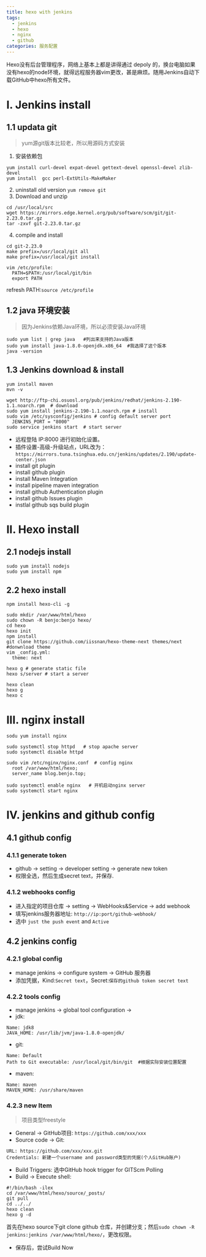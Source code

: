 ```yaml
---
title: hexo with jenkins
tags:
  - jenkins
  - hexo
  - nginx
  - github
categories: 服务配置
---
```


Hexo没有后台管理程序，网络上基本上都是讲得通过 depoly 的，换台电脑如果没有hexo的node环境，就得远程服务器vim更改，甚是麻烦。随用Jenkins自动下载GitHub中hexo所有文件。

# I. Jenkins install

## 1.1 updata git
>yum源git版本比较老，所以用源码方式安装

1. 安装依赖包
``` shell
yum install curl-devel expat-devel gettext-devel openssl-devel zlib-devel
yum install  gcc perl-ExtUtils-MakeMaker
```
2. uninstall old version
`yum remove git`
3. Download and unzip
```shell
cd /usr/local/src
wget https://mirrors.edge.kernel.org/pub/software/scm/git/git-2.23.0.tar.gz
tar -zxvf git-2.23.0.tar.gz
```
4. compile and install
```shell
cd git-2.23.0
make prefix=/usr/local/git all
make prefix=/usr/local/git install

vim /etc/profile:
  PATH=$PATH:/usr/local/git/bin
  export PATH
```
refresh PATH:`source /etc/profile`

## 1.2 java 环境安装
> 因为Jenkins依赖Java环境，所以必须安装Java环境

```shell
sudo yum list | grep java   #列出来支持的Java版本
sudo yum install java-1.8.0-openjdk.x86_64  #我选择了这个版本
java -version
```

## 1.3 Jenkins download & install
```shell
yum install maven
mvn -v

wget http://ftp-chi.osuosl.org/pub/jenkins/redhat/jenkins-2.190-1.1.noarch.rpm  # download
sudo yum install jenkins-2.190-1.1.noarch.rpm # install
sudo vim /etc/sysconfig/jenkins # config default server port
  JENKINS_PORT = "8000"
sudo service jenkins start  # start server
```
- 远程登陆 IP:8000 进行初始化设置。
- 插件设置-高级-升级站点，URL改为：`https://mirrors.tuna.tsinghua.edu.cn/jenkins/updates/2.190/update-center.json`
- install git plugin
- install github plugin
- install Maven Integration
- install pipeline maven integration
- install github Authentication plugin
- install github Issues plugin
- instlal github sqs build plugin

# II. Hexo install
## 2.1 nodejs install
``` shell
sudo yum install nodejs
sudo yum install npm
```

## 2.2 hexo install
```shell
npm install hexo-cli -g

sudo mkdir /var/www/html/hexo
sudo chown -R benjo:benjo hexo/
cd hexo
hexo init
npm install
git clone https://github.com/iissnan/hexo-theme-next themes/next #donwnload theme
vim _config.yml:
  theme: next

hexo g # generate static file
hexo s/server # start a server

hexo clean
hexo g
hexo c
```

# III. nginx install
```shell
sodu yum install nginx

sudo systemctl stop httpd   # stop apache server
sudo systemctl disable httpd

sudo vim /etc/nginx/nginx.conf  # config nginx
  root /var/www/html/hexo;
  server_name blog.benjo.top;

sudo systemctl enable nginx   # 开机启动nginx server
sudo systemctl start nginx
```

# IV. jenkins and github config

## 4.1 github config

### 4.1.1 generate token
- github -> setting -> developer setting -> generate new token
- 权限全选，然后生成secret text，并保存.

### 4.1.2 webhooks config
- 进入指定的项目仓库 -> setting -> WebHooks&Service -> add webhook
- 填写jenkins服务器地址: `http://ip:port/github-webhook/`
- 选中 `just the push event` and `Active`

## 4.2 jenkins config

### 4.2.1 global config
- manage jenkins -> configure system -> GitHub 服务器
- 添加凭据，Kind:`Secret text`，Secret:`保存的github token secret text`

### 4.2.2 tools config
- manage jenkins -> global tool configuration ->
- jdk:
```shell
Name: jdk8
JAVA_HOME: /usr/lib/jvm/java-1.8.0-openjdk/
```
- git:
```shell
Name: Default
Path to Git executable: /usr/local/git/bin/git	#根据实际安装位置配置
```
- maven:
```shell
Name: maven
MAVEN_HOME: /usr/share/maven
```

### 4.2.3 new Item
> 项目类型freestyle

- General -> GitHub项目: `https://github.com/xxx/xxx`
- Source code -> Git:
```shell
URL: https://github.com/xxx/xxx.git
Credentials: 新建一个username and password类型的凭据(个人GitHub账户)
```
- Build Triggers: 选中GitHub hook trigger for GITScm Polling
- Build -> Execute shell:
```shell
#!/bin/bash -ilex
cd /var/www/html/hexo/source/_posts/
git pull
cd ../../
hexo clean
hexo g -d
```
首先在hexo source下git clone github 仓库，并创建分支；然后`sudo chown -R jenkins:jenkins /var/www/html/hexo/`，更改权限。
- 保存后，尝试Build Now
